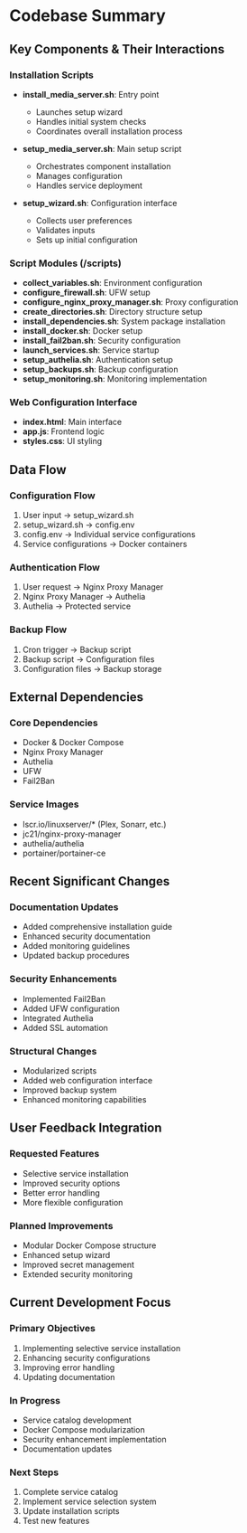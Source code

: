 # Codebase Summary

## Key Components & Their Interactions

### Installation Scripts
- **install_media_server.sh**: Entry point
  - Launches setup wizard
  - Handles initial system checks
  - Coordinates overall installation process

- **setup_media_server.sh**: Main setup script
  - Orchestrates component installation
  - Manages configuration
  - Handles service deployment

- **setup_wizard.sh**: Configuration interface
  - Collects user preferences
  - Validates inputs
  - Sets up initial configuration

### Script Modules (/scripts)
- **collect_variables.sh**: Environment configuration
- **configure_firewall.sh**: UFW setup
- **configure_nginx_proxy_manager.sh**: Proxy configuration
- **create_directories.sh**: Directory structure setup
- **install_dependencies.sh**: System package installation
- **install_docker.sh**: Docker setup
- **install_fail2ban.sh**: Security configuration
- **launch_services.sh**: Service startup
- **setup_authelia.sh**: Authentication setup
- **setup_backups.sh**: Backup configuration
- **setup_monitoring.sh**: Monitoring implementation

### Web Configuration Interface
- **index.html**: Main interface
- **app.js**: Frontend logic
- **styles.css**: UI styling

## Data Flow

### Configuration Flow
1. User input → setup_wizard.sh
2. setup_wizard.sh → config.env
3. config.env → Individual service configurations
4. Service configurations → Docker containers

### Authentication Flow
1. User request → Nginx Proxy Manager
2. Nginx Proxy Manager → Authelia
3. Authelia → Protected service

### Backup Flow
1. Cron trigger → Backup script
2. Backup script → Configuration files
3. Configuration files → Backup storage

## External Dependencies

### Core Dependencies
- Docker & Docker Compose
- Nginx Proxy Manager
- Authelia
- UFW
- Fail2Ban

### Service Images
- lscr.io/linuxserver/* (Plex, Sonarr, etc.)
- jc21/nginx-proxy-manager
- authelia/authelia
- portainer/portainer-ce

## Recent Significant Changes

### Documentation Updates
- Added comprehensive installation guide
- Enhanced security documentation
- Added monitoring guidelines
- Updated backup procedures

### Security Enhancements
- Implemented Fail2Ban
- Added UFW configuration
- Integrated Authelia
- Added SSL automation

### Structural Changes
- Modularized scripts
- Added web configuration interface
- Improved backup system
- Enhanced monitoring capabilities

## User Feedback Integration

### Requested Features
- Selective service installation
- Improved security options
- Better error handling
- More flexible configuration

### Planned Improvements
- Modular Docker Compose structure
- Enhanced setup wizard
- Improved secret management
- Extended security monitoring

## Current Development Focus

### Primary Objectives
1. Implementing selective service installation
2. Enhancing security configurations
3. Improving error handling
4. Updating documentation

### In Progress
- Service catalog development
- Docker Compose modularization
- Security enhancement implementation
- Documentation updates

### Next Steps
1. Complete service catalog
2. Implement service selection system
3. Update installation scripts
4. Test new features
